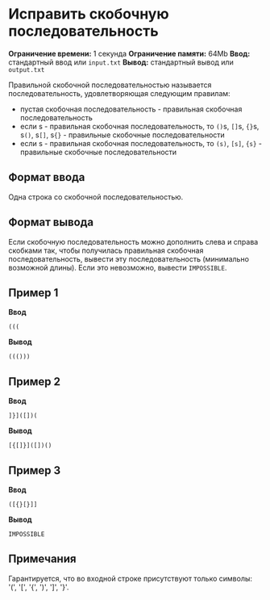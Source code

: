 # Исправить скобочную последовательность

**Ограничение времени:** 1 секунда
**Ограничение памяти:** 64Mb
**Ввод:** стандартный ввод или `input.txt`
**Вывод:** стандартный вывод или `output.txt`

Правильной скобочной последовательностью называется последовательность, удовлетворяющая следующим правилам:

*   пустая скобочная последовательность - правильная скобочная последовательность
*   если s - правильная скобочная последовательность, то `()`s, `[]`s, `{}`s, s`()`, s`[]`, s`{}` - правильные скобочные последовательности
*   если s - правильная скобочная последовательность, то `(s)`, `[s]`, `{s}` - правильные скобочные последовательности

## Формат ввода

Одна строка со скобочной последовательностью.

## Формат вывода

Если скобочную последовательность можно дополнить слева и справа скобками так, чтобы получилась правильная скобочная последовательность, вывести эту последовательность (минимально возможной длины). Если это невозможно, вывести `IMPOSSIBLE`.

## Пример 1

**Ввод**
```
(((
```

**Вывод**
```
((()))
```

## Пример 2

**Ввод**
```
]}]([])(
```

**Вывод**
```
[{[]}]([])()
```

## Пример 3

**Ввод**
```
([{}[}]]
```

**Вывод**
```
IMPOSSIBLE
```

## Примечания

Гарантируется, что во входной строке присутствуют только символы: '(', '[', '{', ')', ']', '}'.
